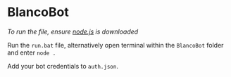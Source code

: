 # BlancoBot

_To run the file, ensure [node.js](https://nodejs.org/en/download/releases/) is downloaded_

 Run the `run.bat` file, alternatively open terminal within the `BlancoBot` folder and enter `node .`

Add your bot credentials to `auth.json`.
